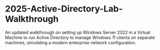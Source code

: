 # 2025-Active-Directory-Lab-Walkthrough
An updated walkthrough on setting up Windows Server 2022 in a Virtual Machine to run Active Directory to manage Windows 11 clients on separate machines, simulating a modern enterprise network configuration.
